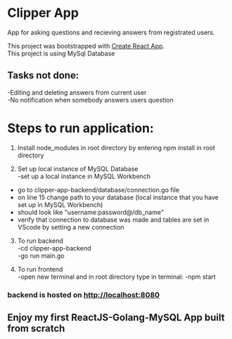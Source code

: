 # Clipper App
App for asking questions and recieving answers from registrated users. 



This project was bootstrapped with [Create React App](https://github.com/facebook/create-react-app).\
This project is using MySql Database



## Tasks not done:
-Editing and deleting answers from current user\
-No notification when somebody answers users question

# Steps to run application: 
1. Install node_modules in root directory by entering npm install in root directory

2. Set up local instance of MySQL Database\
  -set up a local instance in MySQL Workbench
  - go to clipper-app-backend/database/connection.go file
  - on line 15 change path to your database (local instance that you have set up in MySQL Workbench)  
  - should look like "username:password@/db_name"
  - verify that connection to database was made and tables are set in VScode by setting a new connection 
  
  
3. To run backend\
   -cd clipper-app-backend\
   -go run main.go
   
4. To run frontend\
   -open new terminal and in root directory type in terminal:
   -npm start



### backend is hosted on [http://localhost:8080](http://localhost:8080)


## Enjoy my first ReactJS-Golang-MySQL App built from scratch
